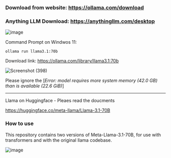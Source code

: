 ### Download from website: https://ollama.com/download

### Anything LLM Download: https://anythingllm.com/desktop

![image](https://github.com/user-attachments/assets/0c07fdf9-fd93-4e49-a1f7-dd2db2a0d8a6)

Command Prompt on Windwos 11: 

    ollama run llama3.1:70b

Download link: https://ollama.com/library/llama3.1:70b

  ![Screenshot (398)](https://github.com/user-attachments/assets/a0763842-17bc-4c0c-b6b7-49b05aaf1691)

Please ignore the [_Error: model requires more system memory (42.0 GB) than is available (22.6 GiB)_]

-----------------------------------------------------------------------------------------------------
Llama on Huggingface - Pleaes read the doucments

https://huggingface.co/meta-llama/Llama-3.1-70B


### How to use

This repository contains two versions of Meta-Llama-3.1-70B, for use with transformers and with the original llama codebase.

![image](https://github.com/user-attachments/assets/bdd57f05-358d-4f91-b4c9-1e5d6c46ec62)

